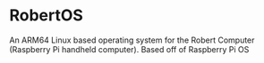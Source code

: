 # RobertOS
An ARM64 Linux based operating system for the Robert Computer (Raspberry Pi handheld computer). Based off of Raspberry Pi OS
